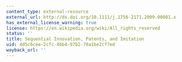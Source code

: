 ```yaml
---
content_type: external-resource
external_url: http://dx.doi.org/10.1111/j.1756-2171.2009.00081.x
has_external_license_warning: true
license: https://en.wikipedia.org/wiki/All_rights_reserved
status: ''
title: Sequential Innovation, Patents, and Imitation
uid: 4d5c6cee-2cfc-4bb4-97b2-78a1be2cf7ed
wayback_url: ''
---
```

